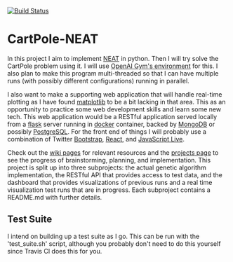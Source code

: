 [![Build Status](https://travis-ci.com/eight0153/CartPole-NEAT.svg?token=mBA1uqs7VwsypGYiKPgD&branch=master)](https://travis-ci.com/eight0153/CartPole-NEAT)
# CartPole-NEAT
In this project I aim to implement [NEAT](https://en.wikipedia.org/wiki/Neuroevolution_of_augmenting_topologies) in python. Then I will try solve the CartPole problem using it. I will use [OpenAI Gym's environment](https://gym.openai.com/envs/CartPole-v0/) for this. I also plan to make this program multi-threaded so that I can have multiple runs (with possibly different configurations) running in parallel.

I also want to make a supporting web application that will handle real-time plotting as I have found [matplotlib](https://matplotlib.org/) to be a bit lacking in that area. This as an opportunity to practice some web development skills and learn some new tech. This web application would be a RESTful application served locally from a [flask](http://flask.pocoo.org/) server running in [docker](https://www.docker.com/) container, backed by [MongoDB](https://www.mongodb.com/) or possibly [PostgreSQL](https://www.postgresql.org/). For the front end of things I will probably use a combination of Twitter [Bootstrap](https://getbootstrap.com/), [React](https://reactjs.org/), and [JavaScript Live](https://canvasjs.com/html5-javascript-dynamic-chart/).

Check out the [wiki pages](https://github.com/eight0153/CartPole-NEAT/wiki) for relevant resources and the [projects page](https://github.com/eight0153/CartPole-NEAT/projects) to see the progress of brainstorming, planning, and implementation. This project is split up into three subprojects: the actual genetic algorithm implementation, the RESTful API that provides access to test data, and the dashboard that provides visualizations of previous runs and a real time visualization test runs that are in progress. Each subproject contains a README.md with further details.

## Test Suite
I intend on building up a test suite as I go. This can be run with the 'test_suite.sh' script, although you probably don't need to do this yourself since Travis CI does this for you.
